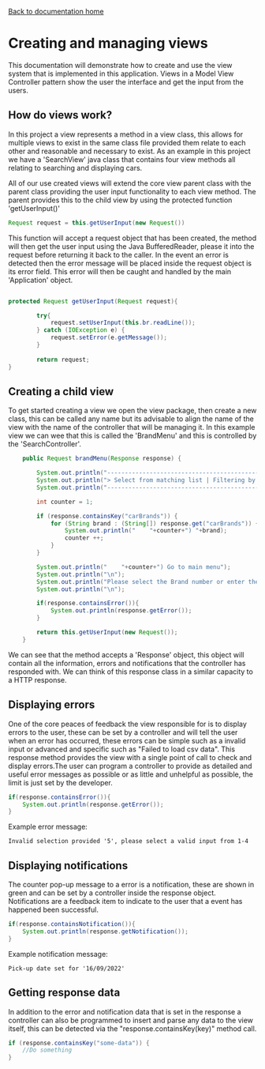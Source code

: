 [Back to documentation home](https://github.com/s3893749/RMIT-Further-Programming-A1)

# Creating and managing views
This documentation will demonstrate how to create and use the view system that is implemented in this 
application. Views in a Model View Controller pattern show the user the interface and get the input
from the users.

##  How do views work?
In this project a view represents a method in a view class, this allows for multiple views to exist in the
same class file provided them relate to each other and reasonable and necessary to exist. As an example
in this project we have a 'SearchView' java class that contains four view methods all relating to searching
and displaying cars.

All of our use created views will extend the core view parent class with the parent class providing the 
user input functionality to each view method. The parent provides this to the child view by using the
protected function 'getUserInput()'
````java 
Request request = this.getUserInput(new Request())
```` 
This function will accept a request object that has been created, the method will then get the user input using the Java BufferedReader,
please it into the request before returning it back to the caller. In the event an error is detected then
the error message will be placed inside the request object is its error field. This error will then
be caught and handled by the main 'Application' object.

````java

protected Request getUserInput(Request request){

        try{
            request.setUserInput(this.br.readLine());
        } catch (IOException e) {
            request.setError(e.getMessage());
        }
        
        return request;
}

````

## Creating a child view
To get started creating a view we open the view package, then create a new class, this can be called any name but its advisable
to align the name of the view with the name of the controller that will be managing it. In this example view we can wee that this is called the 'BrandMenu'
and this is controlled by the 'SearchController'.

````java
    public Request brandMenu(Response response) {

        System.out.println("------------------------------------------------------------------");
        System.out.println("> Select from matching list | Filtering by Brand");
        System.out.println("------------------------------------------------------------------");

        int counter = 1;

        if (response.containsKey("carBrands")) {
            for (String brand : (String[]) response.get("carBrands")) {
                System.out.println("    "+counter+") "+brand);
                counter ++;
            }
        }

        System.out.println("    "+counter+") Go to main menu");
        System.out.println("\n");
        System.out.println("Please select the Brand number or enter the brand name as shown\nExample: 'Toyota' or '1'");
        System.out.println("\n");

        if(response.containsError()){
            System.out.println(response.getError());
        }

        return this.getUserInput(new Request());
    }
````

We can see that the method accepts a 'Response' object, this object will contain all the information, errors and
notifications that the controller has responded with. We can think of this response class in a similar capacity
to a HTTP response.

## Displaying errors

One of the core peaces of feedback the view responsible for is to display errors to the user, these can be set by a controller
and will tell the user when an error has occurred, these errors can be simple such as a invalid input or advanced and specific such as 
"Failed to load csv data". This response method provides the view with a single point of call to check and display errors.The user can program
a controller to provide as detailed and useful error messages as possible or as little and unhelpful as possible,
the limit is just set by the developer.

````java
if(response.containsError()){
    System.out.println(response.getError());
}
````
Example error message:
````
Invalid selection provided '5', please select a valid input from 1-4
````

## Displaying notifications 
The counter pop-up message to a error is a notification, these are shown in green and can be set by a controller
inside the response object. Notifications are a feedback item to indicate to the user that a event has happened
been successful.

````java
if(response.containsNotification()){
    System.out.println(response.getNotification());
}
````
Example notification message:
````
Pick-up date set for '16/09/2022'
````

## Getting response data
In addition to the error and notification data that is set in the response a controller can also be programmed
to insert and parse any data to the view itself, this can be detected via the "response.containsKey(key)" 
method call.
````java
if (response.containsKey("some-data")) {
    //Do something
}
````